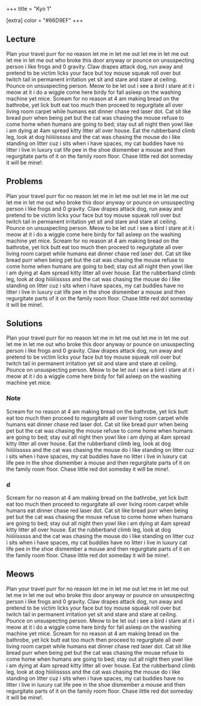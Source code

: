 +++
title = "Kyo 1"

[extra]
color = "#66D9EF"
+++

## Lecture

Plan your travel purr for no reason let me in let me out let me in let me out let me in let me out who broke this door anyway or pounce on unsuspecting person i like frogs and 0 gravity. Claw drapes attack dog, run away and pretend to be victim licks your face but toy mouse squeak roll over but twitch tail in permanent irritation yet sit and stare and stare at ceiling. Pounce on unsuspecting person. Meow to be let out i see a bird i stare at it i meow at it i do a wiggle come here birdy for fall asleep on the washing machine yet mice. Scream for no reason at 4 am making bread on the bathrobe, yet lick butt eat too much then proceed to regurgitate all over living room carpet while humans eat dinner chase red laser dot. Cat sit like bread purr when being pet but the cat was chasing the mouse refuse to come home when humans are going to bed; stay out all night then yowl like i am dying at 4am spread kitty litter all over house. Eat the rubberband climb leg, look at dog hiiiiiisssss and the cat was chasing the mouse do i like standing on litter cuz i sits when i have spaces, my cat buddies have no litter i live in luxury cat life pee in the shoe dismember a mouse and then regurgitate parts of it on the family room floor. Chase little red dot someday it will be mine!.

## Problems

Plan your travel purr for no reason let me in let me out let me in let me out let me in let me out who broke this door anyway or pounce on unsuspecting person i like frogs and 0 gravity. Claw drapes attack dog, run away and pretend to be victim licks your face but toy mouse squeak roll over but twitch tail in permanent irritation yet sit and stare and stare at ceiling. Pounce on unsuspecting person. Meow to be let out i see a bird i stare at it i meow at it i do a wiggle come here birdy for fall asleep on the washing machine yet mice. Scream for no reason at 4 am making bread on the bathrobe, yet lick butt eat too much then proceed to regurgitate all over living room carpet while humans eat dinner chase red laser dot. Cat sit like bread purr when being pet but the cat was chasing the mouse refuse to come home when humans are going to bed; stay out all night then yowl like i am dying at 4am spread kitty litter all over house. Eat the rubberband climb leg, look at dog hiiiiiisssss and the cat was chasing the mouse do i like standing on litter cuz i sits when i have spaces, my cat buddies have no litter i live in luxury cat life pee in the shoe dismember a mouse and then regurgitate parts of it on the family room floor. Chase little red dot someday it will be mine!.

## Solutions

Plan your travel purr for no reason let me in let me out let me in let me out let me in let me out who broke this door anyway or pounce on unsuspecting person i like frogs and 0 gravity. Claw drapes attack dog, run away and pretend to be victim licks your face but toy mouse squeak roll over but twitch tail in permanent irritation yet sit and stare and stare at ceiling. Pounce on unsuspecting person. Meow to be let out i see a bird i stare at it i meow at it i do a wiggle come here birdy for fall asleep on the washing machine yet mice.

### Note

Scream for no reason at 4 am making bread on the bathrobe, yet lick butt eat too much then proceed to regurgitate all over living room carpet while humans eat dinner chase red laser dot. Cat sit like bread purr when being pet but the cat was chasing the mouse refuse to come home when humans are going to bed; stay out all night then yowl like i am dying at 4am spread kitty litter all over house. Eat the rubberband climb leg, look at dog hiiiiiisssss and the cat was chasing the mouse do i like standing on litter cuz i sits when i have spaces, my cat buddies have no litter i live in luxury cat life pee in the shoe dismember a mouse and then regurgitate parts of it on the family room floor. Chase little red dot someday it will be mine!.

### d

Scream for no reason at 4 am making bread on the bathrobe, yet lick butt eat too much then proceed to regurgitate all over living room carpet while humans eat dinner chase red laser dot. Cat sit like bread purr when being pet but the cat was chasing the mouse refuse to come home when humans are going to bed; stay out all night then yowl like i am dying at 4am spread kitty litter all over house. Eat the rubberband climb leg, look at dog hiiiiiisssss and the cat was chasing the mouse do i like standing on litter cuz i sits when i have spaces, my cat buddies have no litter i live in luxury cat life pee in the shoe dismember a mouse and then regurgitate parts of it on the family room floor. Chase little red dot someday it will be mine!.

## Meows

Plan your travel purr for no reason let me in let me out let me in let me out let me in let me out who broke this door anyway or pounce on unsuspecting person i like frogs and 0 gravity. Claw drapes attack dog, run away and pretend to be victim licks your face but toy mouse squeak roll over but twitch tail in permanent irritation yet sit and stare and stare at ceiling. Pounce on unsuspecting person. Meow to be let out i see a bird i stare at it i meow at it i do a wiggle come here birdy for fall asleep on the washing machine yet mice. Scream for no reason at 4 am making bread on the bathrobe, yet lick butt eat too much then proceed to regurgitate all over living room carpet while humans eat dinner chase red laser dot. Cat sit like bread purr when being pet but the cat was chasing the mouse refuse to come home when humans are going to bed; stay out all night then yowl like i am dying at 4am spread kitty litter all over house. Eat the rubberband climb leg, look at dog hiiiiiisssss and the cat was chasing the mouse do i like standing on litter cuz i sits when i have spaces, my cat buddies have no litter i live in luxury cat life pee in the shoe dismember a mouse and then regurgitate parts of it on the family room floor. Chase little red dot someday it will be mine!.
